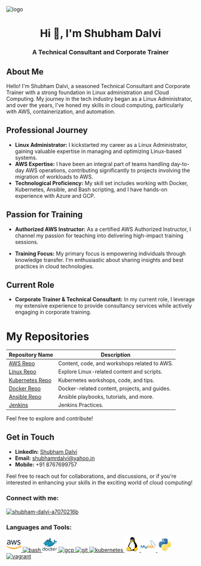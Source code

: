 ![logo]()

<h1 align="center">Hi 👋, I'm Shubham Dalvi</h1>
<h3 align="center">A Technical Consultant and Corporate Trainer</h3>

 
## About Me
Hello! I'm Shubham Dalvi, a seasoned Technical Consultant and Corporate Trainer with a strong foundation in Linux administration and Cloud Computing. My journey in the tech industry began as a Linux Administrator, and over the years, I've honed my skills in cloud computing, particularly with AWS, containerization, and automation. 

## Professional Journey
- **Linux Administrator:** I kickstarted my career as a Linux Administrator, gaining valuable expertise in managing and optimizing Linux-based systems.
- **AWS Expertise:** I have been an integral part of teams handling day-to-day AWS operations, contributing significantly to projects involving the migration of workloads to AWS.
- **Technological Proficiency:** My skill set includes working with Docker, Kubernetes, Ansible, and Bash scripting, and I have hands-on experience with Azure and GCP.

## Passion for Training
- **Authorized AWS Instructor:** As a certified AWS Authorized Instructor, I channel my passion for teaching into delivering high-impact training sessions.

- **Training Focus:** My primary focus is empowering individuals through knowledge transfer. I'm enthusiastic about sharing insights and best practices in cloud technologies.

## Current Role
- **Corporate Trainer & Technical Consultant:** In my current role, I leverage my extensive experience to provide consultancy services while actively engaging in corporate training.

# My Repositories


| Repository Name      | Description                                       |
|----------------------|---------------------------------------------------|
| [AWS Repo](https://github.com/shubhamrd/AWS)  | Content, code, and workshops related to AWS.      |
| [Linux Repo](https://github.com/shubhamrd/Linux) | Explore Linux-related content and scripts.    |
| [Kubernetes Repo](https://github.com/shubhamrd/Kubernetes) | Kubernetes workshops, code, and tips.     |
| [Docker Repo](https://github.com/shubhamrd/Docker)     | Docker-related content, projects, and guides. |
| [Ansible Repo](https://github.com/shubhamrd/Ansible)   | Ansible playbooks, tutorials, and more.      |
| [Jenkins](https://github.com/shubhamrd/jenkins)   | Jenkins Practices.      |

Feel free to explore and contribute!



## Get in Touch
- **LinkedIn:** [Shubham Dalvi](https://www.linkedin.com/in/shubham-dalvi-a7070216b/)
- **Email:** shubhamrdalvi@yahoo.in
- **Mobile:** +91 8767699757



Feel free to reach out for collaborations, and discussions, or if you're interested in enhancing your skills in the exciting world of cloud computing!


<h3 align="left">Connect with me:</h3>
<p align="left">
<a href="https://linkedin.com/in/shubham-dalvi-a7070216b" target="blank"><img align="center" src="https://raw.githubusercontent.com/rahuldkjain/github-profile-readme-generator/master/src/images/icons/Social/linked-in-alt.svg" alt="shubham-dalvi-a7070216b" height="30" width="40" /></a>
</p>

<h3 align="left">Languages and Tools:</h3>
<p align="left"> <a href="https://aws.amazon.com" target="_blank" rel="noreferrer"> <img src="https://raw.githubusercontent.com/devicons/devicon/master/icons/amazonwebservices/amazonwebservices-original-wordmark.svg" alt="aws" width="40" height="40"/> </a> <a href="https://www.gnu.org/software/bash/" target="_blank" rel="noreferrer"> <img src="https://www.vectorlogo.zone/logos/gnu_bash/gnu_bash-icon.svg" alt="bash" width="40" height="40"/> </a> <a href="https://www.docker.com/" target="_blank" rel="noreferrer"> <img src="https://raw.githubusercontent.com/devicons/devicon/master/icons/docker/docker-original-wordmark.svg" alt="docker" width="40" height="40"/> </a> <a href="https://cloud.google.com" target="_blank" rel="noreferrer"> <img src="https://www.vectorlogo.zone/logos/google_cloud/google_cloud-icon.svg" alt="gcp" width="40" height="40"/> </a> <a href="https://git-scm.com/" target="_blank" rel="noreferrer"> <img src="https://www.vectorlogo.zone/logos/git-scm/git-scm-icon.svg" alt="git" width="40" height="40"/> </a> <a href="https://kubernetes.io" target="_blank" rel="noreferrer"> <img src="https://www.vectorlogo.zone/logos/kubernetes/kubernetes-icon.svg" alt="kubernetes" width="40" height="40"/> </a> <a href="https://www.linux.org/" target="_blank" rel="noreferrer"> <img src="https://raw.githubusercontent.com/devicons/devicon/master/icons/linux/linux-original.svg" alt="linux" width="40" height="40"/> </a> <a href="https://www.mysql.com/" target="_blank" rel="noreferrer"> <img src="https://raw.githubusercontent.com/devicons/devicon/master/icons/mysql/mysql-original-wordmark.svg" alt="mysql" width="40" height="40"/> </a> <a href="https://www.python.org" target="_blank" rel="noreferrer"> <img src="https://raw.githubusercontent.com/devicons/devicon/master/icons/python/python-original.svg" alt="python" width="40" height="40"/> </a> <a href="https://www.vagrantup.com/" target="_blank" rel="noreferrer"> <img src="https://www.vectorlogo.zone/logos/vagrantup/vagrantup-icon.svg" alt="vagrant" width="40" height="40"/> </a> </p>

